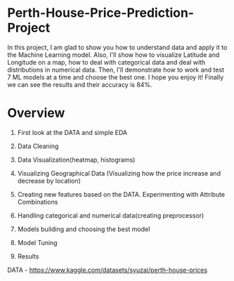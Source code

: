 # Perth-House-Price-Prediction-Project

In this project, I am glad to show you how to understand data and apply it to the Machine Learning model. Also, I'll show how to visualize Latitude and Longitude on a map, how to deal with categorical data and deal with distributions in numerical data. Then, I'll demonstrate how to work and test 7 ML models at a time and choose the best one. I hope you enjoy it! Finally we can see the results and their accuracy is 84%.

# Overview

1. First look at the DATA and simple EDA

2. Data Cleaning

3. Data Visualization(heatmap, histograms)

4. Visualizing Geographical Data (Visualizing how the price increase and decrease by location)

5. Creating new features based on the DATA. Experimenting with Attribute Combinations

6. Handling categorical and numerical data(creating preprocessor)

7. Models building and choosing the best model

8. Model Tuning

9. Results

DATA - https://www.kaggle.com/datasets/syuzai/perth-house-prices

